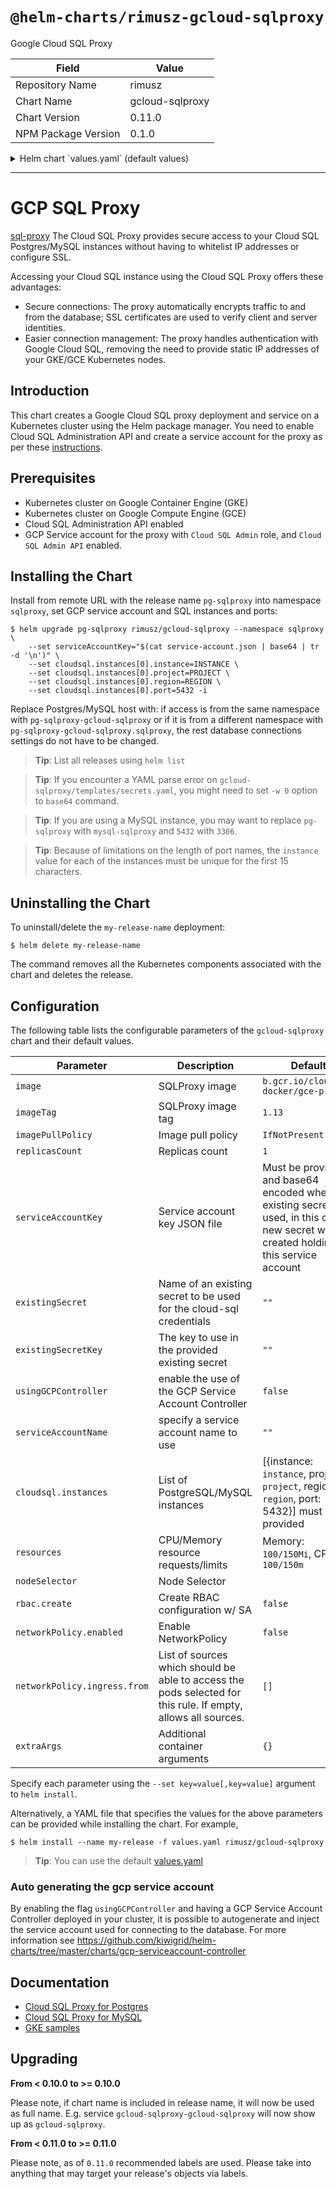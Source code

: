 # `@helm-charts/rimusz-gcloud-sqlproxy`

Google Cloud SQL Proxy

| Field               | Value           |
| ------------------- | --------------- |
| Repository Name     | rimusz          |
| Chart Name          | gcloud-sqlproxy |
| Chart Version       | 0.11.0          |
| NPM Package Version | 0.1.0           |

<details>

<summary>Helm chart `values.yaml` (default values)</summary>

```yaml
## Google Cloud SQL Proxy image
## ref: https://cloud.google.com/sql/docs/mysql/sql-proxy
## ref: https://cloud.google.com/sql/docs/postgres/sql-proxy
image: b.gcr.io/cloudsql-docker/gce-proxy
imageTag: '1.13'

## Specify a imagePullPolicy
## 'Always' if imageTag is 'latest', else set to 'IfNotPresent'
## ref: http://kubernetes.io/docs/user-guide/images/#pre-pulling-images
##
imagePullPolicy: IfNotPresent

## Replicas Set count
replicasCount: 1

## Set the GCP service account key JSON file.
## Service account has access be set to Cloud SQL instances
## the key must be encoded with base64
## e.g. `cat service-account.json | base64`
## only used if no existing secret is specified
##
serviceAccountKey: ''

## Specify an existing secret holding the cloud-sql service account credentials
existingSecret: ''
## The key in the existing secret that stores the credenials
existingSecretKey: ''

## serviceAccountName to specify the service account name that will be generated
serviceAccountName: ''

## usingGCPController to control if the service account should be generated and injected
usingGCPController: false

## SQL connection settings
##
cloudsql:
  ## PostgreSQL/MySQL instances:
  ## update with your GCP project, the region of your Cloud SQL instance
  ## and the name of your Cloud SQL instance
  ## PostgreSQL port 5432 or MySQL port 3306, or other port you set for your SQL instance.
  ## Use different ports for different instances.
  instances:
    # GCP instance name.
    - instance: 'instance'
      # Optional abbreviation used to override the truncated instance name if the
      # 15 character instance name prefix is not unique for use as a port
      # identifier.
      instanceShortName: ''
      # GCP project where the instance exists.
      project: 'project'
      # GCP region where the instance exists.
      region: 'region'
      # Port number for the proxy to expose for this instance.
      port: 5432

rbac:
  create: false

networkPolicy:
  ## Specifies whether a NetworkPolicy should be created
  ##
  enabled: true

  ingress:
    from: []
    # # List of sources which should be able to access the pods selected for this rule.
    # # Items in this list are combined using a logical OR operation.
    # # If this field is empty or missing, this rule matches all sources (traffic not restricted by source).
    # # If this field is present and contains at least on item,
    # # this rule allows traffic only if the traffic matches at least one item in the from list.
    #   - podSelector:           # chooses pods with gcloud-sqlproxy-client="true"
    #       matchLabels:
    #         gcloud-sqlproxy-client: "true"

## Configure resource requests and limits
## ref: http://kubernetes.io/docs/user-guide/compute-resources/
## Resources are commente out as sometimes Memory/CPU limit causes spikes in query times
## https://github.com/GoogleCloudPlatform/cloudsql-proxy/issues/168#issuecomment-394099416
resources: {}
#  requests:
#    cpu: 100m
#    memory: 100Mi
#  limits:
#    memory: 256Mi
#    cpu: 256m

## Node selector
nodeSelector: {}

## Tolerations
tolerations: []

## Affinity
affinity: {}

podDisruptionBudget: |
  maxUnavailable: 1

## Additional container arguments
extraArgs: {}
```

</details>

---

# GCP SQL Proxy

[sql-proxy](https://cloud.google.com/sql/docs/postgres/sql-proxy) The Cloud SQL Proxy provides secure access to your Cloud SQL Postgres/MySQL instances without having to whitelist IP addresses or configure SSL.

Accessing your Cloud SQL instance using the Cloud SQL Proxy offers these advantages:

- Secure connections: The proxy automatically encrypts traffic to and from the database; SSL certificates are used to verify client and server identities.
- Easier connection management: The proxy handles authentication with Google Cloud SQL, removing the need to provide static IP addresses of your GKE/GCE Kubernetes nodes.

## Introduction

This chart creates a Google Cloud SQL proxy deployment and service on a Kubernetes cluster using the Helm package manager.
You need to enable Cloud SQL Administration API and create a service account for the proxy as per these [instructions](https://cloud.google.com/sql/docs/postgres/connect-container-engine).

## Prerequisites

- Kubernetes cluster on Google Container Engine (GKE)
- Kubernetes cluster on Google Compute Engine (GCE)
- Cloud SQL Administration API enabled
- GCP Service account for the proxy with `Cloud SQL Admin` role, and `Cloud SQL Admin API` enabled.

## Installing the Chart

Install from remote URL with the release name `pg-sqlproxy` into namespace `sqlproxy`, set GCP service account and SQL instances and ports:

```console
$ helm upgrade pg-sqlproxy rimusz/gcloud-sqlproxy --namespace sqlproxy \
    --set serviceAccountKey="$(cat service-account.json | base64 | tr -d '\n')" \
    --set cloudsql.instances[0].instance=INSTANCE \
    --set cloudsql.instances[0].project=PROJECT \
    --set cloudsql.instances[0].region=REGION \
    --set cloudsql.instances[0].port=5432 -i
```

Replace Postgres/MySQL host with: if access is from the same namespace with `pg-sqlproxy-gcloud-sqlproxy` or if it is from a different namespace with `pg-sqlproxy-gcloud-sqlproxy.sqlproxy`, the rest database connections settings do not have to be changed.

> **Tip**: List all releases using `helm list`

> **Tip**: If you encounter a YAML parse error on `gcloud-sqlproxy/templates/secrets.yaml`, you might need to set `-w 0` option to `base64` command.

> **Tip**: If you are using a MySQL instance, you may want to replace `pg-sqlproxy` with `mysql-sqlproxy` and `5432` with `3306`.

> **Tip**: Because of limitations on the length of port names, the `instance` value for each of the instances must be unique for the first 15 characters.

## Uninstalling the Chart

To uninstall/delete the `my-release-name` deployment:

```console
$ helm delete my-release-name
```

The command removes all the Kubernetes components associated with the chart and deletes the release.

## Configuration

The following table lists the configurable parameters of the `gcloud-sqlproxy` chart and their default values.

| Parameter                    | Description                                                                                                   | Default                                                                                                                                     |
| ---------------------------- | ------------------------------------------------------------------------------------------------------------- | ------------------------------------------------------------------------------------------------------------------------------------------- |
| `image`                      | SQLProxy image                                                                                                | `b.gcr.io/cloudsql-docker/gce-proxy`                                                                                                        |
| `imageTag`                   | SQLProxy image tag                                                                                            | `1.13`                                                                                                                                      |
| `imagePullPolicy`            | Image pull policy                                                                                             | `IfNotPresent`                                                                                                                              |
| `replicasCount`              | Replicas count                                                                                                | `1`                                                                                                                                         |
| `serviceAccountKey`          | Service account key JSON file                                                                                 | Must be provided and base64 encoded when no existing secret is used, in this case a new secret will be created holding this service account |
| `existingSecret`             | Name of an existing secret to be used for the cloud-sql credentials                                           | `""`                                                                                                                                        |
| `existingSecretKey`          | The key to use in the provided existing secret                                                                | `""`                                                                                                                                        |
| `usingGCPController`         | enable the use of the GCP Service Account Controller                                                          | `false`                                                                                                                                     |
| `serviceAccountName`         | specify a service account name to use                                                                         | `""`                                                                                                                                        |
| `cloudsql.instances`         | List of PostgreSQL/MySQL instances                                                                            | [{instance: `instance`, project: `project`, region: `region`, port: 5432}] must be provided                                                 |
| `resources`                  | CPU/Memory resource requests/limits                                                                           | Memory: `100/150Mi`, CPU: `100/150m`                                                                                                        |
| `nodeSelector`               | Node Selector                                                                                                 |                                                                                                                                             |
| `rbac.create`                | Create RBAC configuration w/ SA                                                                               | `false`                                                                                                                                     |
| `networkPolicy.enabled`      | Enable NetworkPolicy                                                                                          | `false`                                                                                                                                     |
| `networkPolicy.ingress.from` | List of sources which should be able to access the pods selected for this rule. If empty, allows all sources. | `[]`                                                                                                                                        |
| `extraArgs`                  | Additional container arguments                                                                                | `{}`                                                                                                                                        |

Specify each parameter using the `--set key=value[,key=value]` argument to `helm install`.

Alternatively, a YAML file that specifies the values for the above parameters can be provided while installing the chart. For example,

```console
$ helm install --name my-release -f values.yaml rimusz/gcloud-sqlproxy
```

> **Tip**: You can use the default [values.yaml](values.yaml)

### Auto generating the gcp service account

By enabling the flag `usingGCPController` and having a GCP Service Account Controller deployed in your cluster, it is possible to autogenerate and inject the service account used for connecting to the database. For more information see https://github.com/kiwigrid/helm-charts/tree/master/charts/gcp-serviceaccount-controller

## Documentation

- [Cloud SQL Proxy for Postgres](https://cloud.google.com/sql/docs/postgres/sql-proxy)
- [Cloud SQL Proxy for MySQL](https://cloud.google.com/sql/docs/mysql/sql-proxy)
- [GKE samples](https://github.com/GoogleCloudPlatform/container-engine-samples/tree/master/cloudsql)

## Upgrading

**From < 0.10.0 to >= 0.10.0**

Please note, if chart name is included in release name, it will now be used as full name.
E.g. service `gcloud-sqlproxy-gcloud-sqlproxy` will now show up as `gcloud-sqlproxy`.

**From < 0.11.0 to >= 0.11.0**

Please note, as of `0.11.0` recommended labels are used. Please take into anything that may target your release's objects via labels.
